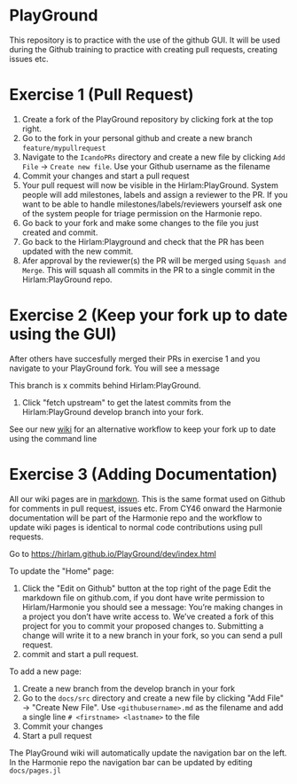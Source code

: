 # PlayGround

This repository is to practice with the use of the github GUI. It will be used during the Github training to practice with creating pull requests, creating issues etc. 

# Exercise 1 (Pull Request) 

1. Create a fork of the PlayGround repository by clicking fork at the top right.
2. Go to the fork in your personal github and create a new branch `feature/mypullrequest`
3. Navigate to the `IcandoPRs` directory and create a new file by clicking `Add File` -> `Create new file`. Use your Github username as the filename  
4. Commit your changes and start a pull request
5. Your pull request will now be visible in the Hirlam:PlayGround. System people will add milestones, labels and assign a reviewer to the PR. 
   If you want to be able to handle milestones/labels/reviewers yourself ask one of the system people for triage permission on the Harmonie repo. 
7. Go back to your fork and make some changes to the file you just created and commit. 
8. Go back to the Hirlam:Playground and check that the PR has been updated with the new commit.   
9. Afer approval by the reviewer(s) the PR will be merged using `Squash and Merge`. This will squash all commits in the PR to a single commit in the Hirlam:PlayGround repo. 

# Exercise 2 (Keep your fork up to date using the GUI) 

After others have succesfully merged their PRs in exercise 1 and you navigate to your PlayGround fork. You will see a message 

This branch is x commits behind Hirlam:PlayGround.

1. Click "fetch upstream" to get the latest commits from the Hirlam:PlayGround develop branch into your fork. 


See our new [wiki](https://hirlam.github.io/HarmonieSystemDocumentation/dev/System/GitDeveloperDocumentation/) for an alternative workflow to keep your fork up to date using the command line


# Exercise 3 (Adding Documentation) 

All our wiki pages are in [markdown](https://www.markdownguide.org/cheat-sheet/). This is the same format used on Github for comments in pull request, issues etc. 
From CY46 onward the Harmonie documentation will be part of the Harmonie repo and the workflow to update wiki pages is identical to normal code contributions using pull requests.   

Go to https://hirlam.github.io/PlayGround/dev/index.html

To update the "Home" page:
1. Click the "Edit on Github" button at the top right of the page
    Edit the markdown file on github.com, if you dont have write permission to Hirlam/Harmonie you should see a message: You’re making changes in a project you don’t have write access to. We’ve created a fork of this project for you to commit your proposed changes to. Submitting a change will write it to a new branch in your fork, so you can send a pull request.
2. commit and start a pull request.

To add a new page:

1. Create a new branch from the develop branch in your fork
2. Go to the `docs/src` directory and create a new file by clicking "Add File" -> "Create New File". Use `<githubusername>.md` as the filename and add a single line `# <firstname> <lastname>` to the file
3. Commit your changes
4. Start a pull request 

The PlayGround wiki will automatically update the navigation bar on the left. In the Harmonie repo the navigation bar can be updated by editing `docs/pages.jl`

